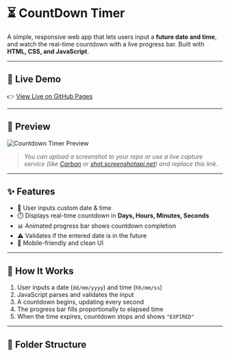 # ⏳ CountDown Timer

A simple, responsive web app that lets users input a **future date and time**, and watch the real-time countdown with a live progress bar. Built with **HTML, CSS, and JavaScript**.

---

## 🚀 Live Demo

👉 [View Live on GitHub Pages](https://anuj-p-06.github.io/Count-Down-Timer/)

---

## 📸 Preview

![Countdown Timer Preview](https://user-images.githubusercontent.com/YOUR_USERNAME/preview-image.png)
> _You can upload a screenshot to your repo or use a live capture service (like [Carbon](https://carbon.now.sh/) or [shot.screenshotapi.net](https://shot.screenshotapi.net)) and replace this link._

---

## ✨ Features

- 📅 User inputs custom date & time
- ⏱️ Displays real-time countdown in **Days, Hours, Minutes, Seconds**
- 📊 Animated progress bar shows countdown completion
- ⚠️ Validates if the entered date is in the future
- 🎯 Mobile-friendly and clean UI

---

## 🧠 How It Works

1. User inputs a date (`dd/mm/yyyy`) and time (`hh/mm/ss`)
2. JavaScript parses and validates the input
3. A countdown begins, updating every second
4. The progress bar fills proportionally to elapsed time
5. When the time expires, countdown stops and shows `"EXPIRED"`

---

## 📁 Folder Structure

